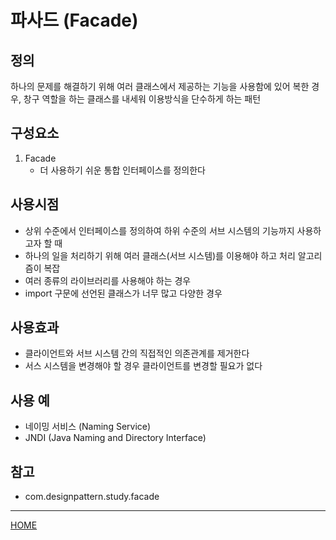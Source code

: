 # 파사드 (Facade)

## 정의
하나의 문제를 해결하기 위해 여러 클래스에서 제공하는 기능을 사용함에 있어 복한 경우, 
창구 역할을 하는 클래스를 내세워 이용방식을 단수하게 하는 패턴

## 구성요소
1. Facade
    - 더 사용하기 쉬운 통합 인터페이스를 정의한다 


## 사용시점
- 상위 수준에서 인터페이스를 정의하여 하위 수준의 서브 시스템의 기능까지 사용하고자 할 때
- 하나의 일을 처리하기 위해 여러 클래스(서브 시스템)를 이용해야 하고 처리 알고리즘이 복잡
- 여러 종류의 라이브러리를 사용해야 하는 경우
- import 구문에 선언된 클래스가 너무 많고 다양한 경우

## 사용효과
- 클라이언트와 서브 시스템 간의 직접적인 의존관계를 제거한다
- 서스 시스템을 변경해야 할 경우 클라이언트를 변경할 필요가 없다

## 사용 예
- 네이밍 서비스 (Naming Service)
- JNDI (Java Naming and Directory Interface)

## 참고
- com.designpattern.study.facade

---
[HOME](../README.md)
